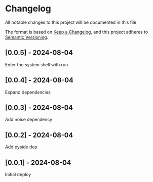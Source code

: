 # Changelog
All notable changes to this project will be documented in this file.

The format is based on [Keep a Changelog](https://keepachangelog.com/en/1.0.0/),
and this project adheres to [Semantic Versioning](https://semver.org/spec/v2.0.0.html).

## [0.0.5] - 2024-08-04
Enter the system shell with run

## [0.0.4] - 2024-08-04
Expand dependencies

## [0.0.3] - 2024-08-04
Add noise dependency

## [0.0.2] - 2024-08-04
Add pyside dep

## [0.0.1] - 2024-08-04
Initial deploy
